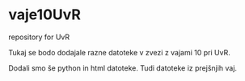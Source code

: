 # vaje10UvR
repository for UvR

Tukaj se bodo dodajale razne datoteke v zvezi z vajami 10 pri UvR.

Dodali smo še python in html datoteke.
Tudi datoteke iz prejšnjih vaj.
